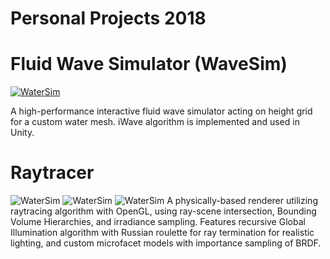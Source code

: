 # Personal Projects 2018

# Fluid Wave Simulator (WaveSim)
[![WaterSim](https://img.youtube.com/vi/idXoFKszqLw/0.jpg)](https://www.youtube.com/watch?v=idXoFKszqLw)

A high-performance interactive fluid wave simulator acting on height grid for a custom water mesh. iWave algorithm is implemented and used in Unity.

# Raytracer
![WaterSim](https://i.gyazo.com/0af8f8cb9e3e0458925d4b96bcf6b468.png)
![WaterSim](https://i.gyazo.com/9a6b86fdc9b99806647a05c4468aff23.png)
![WaterSim](https://i.gyazo.com/0c94d9bd362fad3d7ced4264b5af9d8d.png)
A physically-based renderer utilizing raytracing algorithm with OpenGL, using ray-scene  intersection, Bounding Volume Hierarchies, and irradiance sampling. Features recursive Global Illumination algorithm with Russian roulette for ray termination for realistic lighting,  and custom microfacet models with importance sampling of BRDF.
